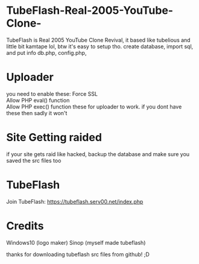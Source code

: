 # TubeFlash-Real-2005-YouTube-Clone-
TubeFlash is Real 2005 YouTube Clone Revival, it based like tubelious and little bit kamtape lol, btw it's easy to setup tho. create database, import sql, and put info db.php, config.php,
# Uploader
you need to enable these:
Force SSL	
Allow PHP eval() function	
Allow PHP exec() function
these for uploader to work. if you dont have these then sadly it won't

# Site Getting raided
if your site gets raid like hacked, backup the database and make sure you saved the src files too

# TubeFlash
Join TubeFlash: https://tubeflash.serv00.net/index.php

# Credits
Windows10 (logo maker)
Sinop (myself made tubeflash)

thanks for downloading tubeflash src files from github! ;D
